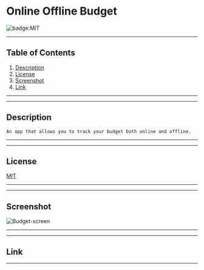 
# Online Offline Budget

![badge:MIT](https://img.shields.io/badge/License-MIT-brightgreen)

---
## Table of Contents

1. [Description](#description)
2. [License](#license)
3. [Screenshot](#screenshot)
4. [Link](#link)
---

---
## Description
```
An app that allows you to track your budget both online and offline.
```
---

---
## License

[MIT](https://opensource.org/licenses/MIT)

---
---
## Screenshot

![Budget-screen](https://user-images.githubusercontent.com/87280646/146287446-7bd58cc8-62dd-4817-a9d0-43be3467c4f5.png)

---
---
## Link



---
